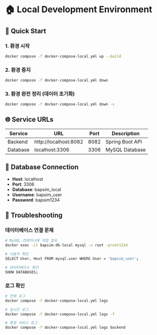 # 🏠 Local Development Environment

## 🚀 Quick Start

### 1. 환경 시작
```bash
docker compose -f docker-compose-local.yml up --build
```

### 2. 환경 중지
```bash
docker compose -f docker-compose-local.yml down
```

### 3. 환경 완전 정리 (데이터 초기화)
```bash
docker compose -f docker-compose-local.yml down -v
```

## 🌐 Service URLs

| Service | URL | Port | Description |
|---------|-----|------|-------------|
| Backend | http://localhost:8082 | 8082 | Spring Boot API |
| Database | localhost:3306 | 3306 | MySQL Database |

## 🔧 Database Connection

- **Host**: localhost
- **Port**: 3306
- **Database**: bapsim_local
- **Username**: bapsim_user
- **Password**: bapsim1234

## 📝 Troubleshooting

### 데이터베이스 연결 문제
```bash
# MySQL 컨테이너에 직접 접속
docker exec -it bapsim-db-local mysql -u root -proot1234

# 사용자 확인
SELECT User, Host FROM mysql.user WHERE User = 'bapsim_user';

# 데이터베이스 확인
SHOW DATABASES;
```

### 로그 확인
```bash
# 전체 로그
docker compose -f docker-compose-local.yml logs

# 실시간 로그
docker compose -f docker-compose-local.yml logs -f

# 특정 서비스 로그
docker compose -f docker-compose-local.yml logs backend
```
